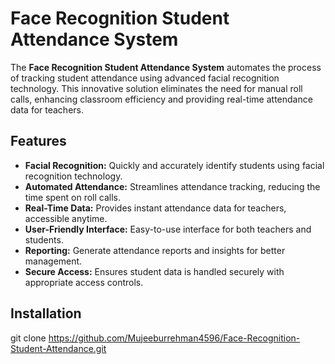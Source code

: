 # Face Recognition Student Attendance System

The **Face Recognition Student Attendance System** automates the process of tracking student attendance using advanced facial recognition technology. This innovative solution eliminates the need for manual roll calls, enhancing classroom efficiency and providing real-time attendance data for teachers.

## Features

- **Facial Recognition:** Quickly and accurately identify students using facial recognition technology.
- **Automated Attendance:** Streamlines attendance tracking, reducing the time spent on roll calls.
- **Real-Time Data:** Provides instant attendance data for teachers, accessible anytime.
- **User-Friendly Interface:** Easy-to-use interface for both teachers and students.
- **Reporting:** Generate attendance reports and insights for better management.
- **Secure Access:** Ensures student data is handled securely with appropriate access controls.

## Installation


   git clone https://github.com/Mujeeburrehman4596/Face-Recognition-Student-Attendance.git
